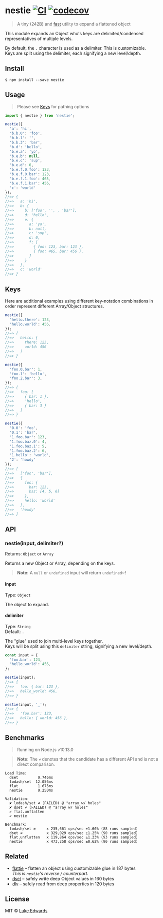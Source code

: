 # nestie [![CI](https://github.com/lukeed/nestie/workflows/CI/badge.svg)](https://github.com/lukeed/nestie/actions) [![codecov](https://badgen.now.sh/codecov/c/github/lukeed/nestie)](https://codecov.io/gh/lukeed/nestie)

> A tiny (242B) and [fast](#benchmarks) utility to expand a flattened object

This module expands an Object who's keys are delimited/condensed representatives of multiple levels.

By default, the `.` character is used as a delimiter. This is customizable. <br>Keys are split using the delimiter, each signifying a new level/depth.


## Install

```
$ npm install --save nestie
```


## Usage

> Please see [Keys](#keys) for pathing options

```js
import { nestie } from 'nestie';

nestie({
  'a': 'hi',
  'b.b.0': 'foo',
  'b.b.1': '',
  'b.b.3': 'bar',
  'b.d': 'hello',
  'b.e.a': 'yo',
  'b.e.b': null,
  'b.e.c': 'sup',
  'b.e.d': 0,
  'b.e.f.0.foo': 123,
  'b.e.f.0.bar': 123,
  'b.e.f.1.foo': 465,
  'b.e.f.1.bar': 456,
  'c': 'world'
});
//=> {
//=>   a: 'hi',
//=>   b: {
//=>     b: ['foo', '', , 'bar'],
//=>     d: 'hello',
//=>     e: {
//=>       a: 'yo',
//=>       b: null,
//=>       c: 'sup',
//=>       d: 0,
//=>       f: [
//=>         { foo: 123, bar: 123 },
//=>         { foo: 465, bar: 456 },
//=>       ]
//=>     }
//=>   },
//=>   c: 'world'
//=> }
```

## Keys

Here are additional examples using different key-notation combinations in order represent different Array/Object structures.

```js
nestie({
  'hello.there': 123,
  'hello.world': 456,
});
//=> {
//=>   hello: {
//=>     there: 123,
//=>     world: 456
//=>   }
//=> }

nestie({
  'foo.0.bar': 1,
  'foo.1': 'hello',
  'foo.2.bar': 3,
});
//=> {
//=>   foo: [
//=>     { bar: 1 },
//=>     'hello',
//=>     { bar: 3 }
//=>   ]
//=> }

nestie({
  '0.0': 'foo',
  '0.1': 'bar',
  '1.foo.bar': 123,
  '1.foo.baz.0': 4,
  '1.foo.baz.1': 5,
  '1.foo.baz.2': 6,
  '1.hello': 'world',
  '2': 'howdy'
});
//=> [
//=>   ['foo', 'bar'],
//=>   {
//=>     foo: {
//=>       bar: 123,
//=>       baz: [4, 5, 6]
//=>     },
//=>     hello: 'world'
//=>   },
//=>   'howdy'
//=> ]
```

## API

### nestie(input, delimiter?)
Returns: `Object` or `Array`

Returns a new Object or Array, depending on the keys.

> **Note:** A `null` or `undefined` input will return `undefined`~!

#### input
Type: `Object`

The object to expand.

#### delimiter
Type: `String`<br>
Default: `.`

The "glue" used to join multi-level keys together. <br>
Keys will be split using this `delimiter` string, signifying a new level/depth.

```js
const input = {
  'foo.bar': 123,
  'hello_world': 456,
};

nestie(input);
//=> {
//=>   foo: { bar: 123 },
//=>   hello_world: 456,
//=> }

nestie(input, '_');
//=> {
//=>   'foo.bar': 123,
//=>   hello: { world: 456 },
//=> }
```


## Benchmarks

> Running on Node.js v10.13.0

> **Note:** The `≠` denotes that the candidate has a different API and is not a direct comparison.

```
Load Time:
  dset         0.746ms
  lodash/set  12.056ms
  flat         1.675ms
  nestie       0.250ms

Validation:
  ✘ lodash/set ≠ (FAILED) @ "array w/ holes"
  ✘ dset ≠ (FAILED) @ "array w/ holes"
  ✔ flat.unflatten
  ✔ nestie

Benchmark:
  lodash/set ≠     x 235,661 ops/sec ±1.60% (88 runs sampled)
  dset ≠           x 329,029 ops/sec ±1.25% (90 runs sampled)
  flat.unflatten   x 119,864 ops/sec ±1.23% (93 runs sampled)
  nestie           x 473,258 ops/sec ±0.62% (90 runs sampled)
```


## Related

* [flattie](https://github.com/lukeed/flattie) – flatten an object using customizable glue in 187 bytes <br>_This is `nestie`'s reverse / counterpart._
* [dset](https://github.com/lukeed/dset) – safely write deep Object values in 160 bytes
* [dlv](https://github.com/developit/dlv) – safely read from deep properties in 120 bytes


## License

MIT © [Luke Edwards](https://lukeed.com)
